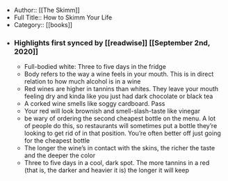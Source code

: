 - Author:: [[The Skimm]]
- Full Title:: How to Skimm Your Life
- Category:: [[books]]
- ### Highlights first synced by [[readwise]] [[September 2nd, 2020]]
    - Full-bodied white: Three to five days in the fridge 
    - Body refers to the way a wine feels in your mouth. This is in direct relation to how much alcohol is in a wine 
    - Red wines are higher in tannins than whites. They leave your mouth feeling dry and kinda like you just had dark chocolate or black tea 
    - A corked wine smells like soggy cardboard. Pass 
    - Your red will look brownish and smell-slash-taste like vinegar 
    - be wary of ordering the second cheapest bottle on the menu. A lot of people do this, so restaurants will sometimes put a bottle they’re looking to get rid of in that position. You’re often better off just going for the cheapest bottle 
    - The longer the wine’s in contact with the skins, the richer the taste and the deeper the color 
    - Three to five days in a cool, dark spot.
The more tannins in a red (that is, the darker and heavier it is) the longer it will keep 
